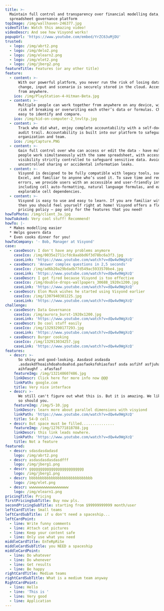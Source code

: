 ```yaml
---
title: >-
  Maintain full control and transparency over financial modelling data, with our
  spreadsheet governance platform
topImage: /img/wallhaven-246377.jpg
videoTitle: Watch this amazing video!
videoDescr: And see how Visyond works!
popupUrl: 'https://www.youtube.com/embed/YrZC63uMjDU'
trusted:
  - logo: /img/abrt2.png
  - logo: /img/delo2.png
  - logo: /img/elearn2.png
  - logo: /img/elet2.png
  - logo: /img/jberg2.png
featureTitle: Features (or any other title)
feature:
  - content: >-
      With our powerful platform, you never run the risk of losing data. Every
      change, input and scenario is securely stored in the cloud. Accessible
      from anywhere.
    ico: /img/PlayStation-4-Hitman-Beta.jpg
  - content: >-
      Multiple people can work together from anywhere on any device, without the
      risk of breaking or overwriting each other’s data or formulas. Changes are
      easy to identify and compare.
    ico: /img/kid-on-computer-2_tnvltp.jpg
  - content: >-
      Track who did what, enjoy complete accountability with a self-documenting
      audit trail. Accountability is built into our platform to safeguard your
      organization and team.
    ico: /img/Capture.PNG
  - content: >-
      Gain full control over who can access or edit the data - have multiple
      people work simultaneously with the same spreadsheet, with access and
      visibility strictly controlled to safeguard sensitive data. Avoid
      uncontrolled sharing or accidental information leaks.
  - content: >-
      Visyond is designed to be fully compatible with legacy tools, such as
      Excel, and familiar to anyone who’s used it. To save time and reduce
      errors, we provide users with an accessible and user-friendly interface,
      including cell auto-formatting, natural language formulas, and easily
      explorable cell dependencies.
  - content: >-
      Visyond is easy to use and easy to learn. If you are familiar with Excel
      then you should feel yourself right at home! Visyond offers a flexible
      pricing policy – pay only for the features that you need!
howToPhoto: /img/client_3a.jpg
howToAsked: Very cool stuff! Recommend!
howTo: |-
  * Makes modelling easier
  * Helps govern data
  * Even cooks dinner for you!
howToCompany: '- Bob, Manager at Visyond'
case:
  - caseDescr: I don't have any problems anymore
    caseIco: /img/0035e2711cfdc8aabbd6f3d78bc6a3f3.jpg
    caseLink: 'https://www.youtube.com/watch?v=dQw4w9WgXcQ'
  - caseDescr: 'Answer complex questions in 2,5 seconds'
    caseIco: /img/ad6b20a29bdadb77d549ac5933570be4.jpg
    caseLink: 'https://www.youtube.com/watch?v=dQw4w9WgXcQ'
  - caseDescr: I got fired because Visyond is too effective
    caseIco: /img/double-drops-wallpapers_30688_1920x1200.jpg
    caseLink: 'https://www.youtube.com/watch?v=dQw4w9WgXcQ'
  - caseDescr: Elon Musk wishes he started using Visyond earlier
    caseIco: /img/1307940381225.jpg
    caseLink: 'https://www.youtube.com/watch?v=dQw4w9WgXcQ'
challenge:
  - caseDescr: Data Governance
    caseIco: /img/aurora_burst-1920x1200.jpg
    caseLink: 'https://www.youtube.com/watch?v=dQw4w9WgXcQ'
  - caseDescr: Do cool stuff easily
    caseIco: /img/13293290177293.jpg
    caseLink: 'https://www.youtube.com/watch?v=dQw4w9WgXcQ'
  - caseDescr: Burger cooking
    caseIco: /img/132913034257.jpg
    caseLink: 'https://www.youtube.com/watch?v=dQw4w9WgXcQ'
features:
  - descr: >-
      So shiny and good-looking. Aasdasd asdasda
      .asdaskdfhoaishdoahsdoahsd.pasfaoksfohiasfasf asda asfihf asfjuha fau.
      aihfaughf . afasfasf 
    featureImg: /img/132148607486.jpg
    linkDescr: Click here for more info now @@@
    linkPath: google.com
    title: Very nice interface
  - descr: >-
      We still can't figure out what this is. But it is amazing. We like it and
      so should you.
    featureImg: /img/5-10.jpg
    linkDescr: learn more about parallel dimensions with visyiond
    linkPath: 'https://www.youtube.com/watch?v=dQw4w9WgXcQ'
    title: 54-D cell
  - descr: But space must be filled...............
    featureImg: /img/1276771818788.jpg
    linkDescr: this link leads nowhere.
    linkPath: 'https://www.youtube.com/watch?v=dQw4w9WgXcQ'
    title: Not a feature
featured:
  - descr: sdasdasdadasd
    logo: /img/abrt2.png
  - descr: asdasdasdasdasdfff
    logo: /img/jberg1.png
  - descr: ggggggggggggggggggggggggg
    logo: /img/jberg1.png
  - descr: bbbbbbbbbbbbbbbbbbbbbbbbbbbbb
    logo: /img/elet.png
  - descr: wwwwwwwwwwwwwwwwww
    logo: /img/elearn1.png
pricingTitle: Pricing
firstPricingSubTitle: Buy now pls.
secondPricingSubTitle: starting from $99999999999 month/user
leftCardTitle: Small teams
leftCardSubTitle: if u don't need a spaceship...
leftCardPoint:
  - line: Write funny comments
  - line: Attach cat pictures
  - line: Keep your content safe
  - line: Only use what you need
middleCardTitle: EnTeRpRiSe
middleCardSubTitle: you NEED a spaceship
middleCardPoint:
  - line: Do whatever
  - line: Do whenever
  - line: Get results
  - line: Be happy
rightCardTitle: Medium teams
rightCardSubTitle: What is a medium team anyway
RightCardPoint:
  - line: Hello
  - line: 'This is '
  - line: Very good
  - line: Application
---
```


